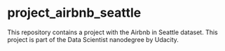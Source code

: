 # project_airbnb_seattle
This repository contains a project with the Airbnb in Seattle dataset. This project is part of the Data Scientist nanodegree by Udacity.
